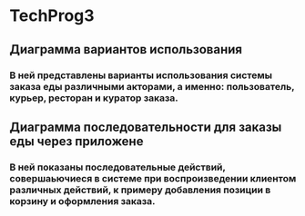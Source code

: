 # TechProg3
## Диаграмма вариантов использования
### В ней представлены варианты использования системы заказа еды различными акторами, а именно: пользователь, курьер, ресторан и куратор заказа.
## Диаграмма последовательности для заказы еды через приложене
### В ней показаны последовательные действий, совершаьючиеся в системе при воспроизведении клиентом различных действий, к примеру добавления позиции в корзину и оформления заказа.
